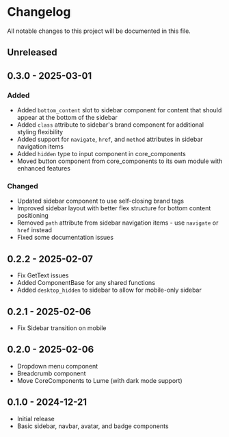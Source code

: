 # Changelog

All notable changes to this project will be documented in this file.

## Unreleased

## 0.3.0 - 2025-03-01

### Added
- Added `bottom_content` slot to sidebar component for content that should appear at the bottom of the sidebar
- Added `class` attribute to sidebar's brand component for additional styling flexibility
- Added support for `navigate`, `href`, and `method` attributes in sidebar navigation items
- Added `hidden` type to input component in core_components
- Moved button component from core_components to its own module with enhanced features

### Changed
- Updated sidebar component to use self-closing brand tags
- Improved sidebar layout with better flex structure for bottom content positioning
- Removed `path` attribute from sidebar navigation items - use `navigate` or `href` instead
- Fixed some documentation issues

## 0.2.2 - 2025-02-07

- Fix GetText issues
- Added ComponentBase for any shared functions
- Added `desktop_hidden` to sidebar to allow for mobile-only sidebar

## 0.2.1 - 2025-02-06

- Fix Sidebar transition on mobile

## 0.2.0 - 2025-02-06

- Dropdown menu component
- Breadcrumb component
- Move CoreComponents to Lume (with dark mode support)

## 0.1.0 - 2024-12-21

- Initial release
- Basic sidebar, navbar, avatar, and badge components
